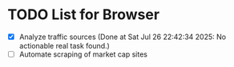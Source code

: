 # TODO List for Browser

- [x] Analyze traffic sources  (Done at Sat Jul 26 22:42:34 2025: No actionable real task found.)
- [ ] Automate scraping of market cap sites